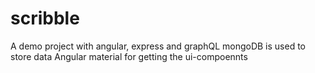 # scribble
A demo project with angular, express and graphQL
mongoDB is used to store data
Angular material for getting the ui-compoennts

